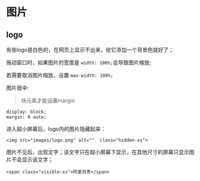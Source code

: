 # 图片



## logo

有些logo是白色的，在网页上显示不出来，给它添加一个背景色就好了；



拖动窗口时，如果图片的宽度是 `width: 100%;`会导致图片缩放;

若需要取消图片缩放，设置 `max-width: 100%;`



图片居中:

> 块元素才能设置margin

```
display: block;
margin: 0 auto;
```



进入超小屏幕后，logo内的图片隐藏起来：

```
<img src="images/logo.png" alt=""  class="hidden-xs">
```



图片不见后，出现文字；该文字只在超小屏幕下显示，在其他尺寸的屏幕只显示图片不会显示该文字；

```
<span class="visible-xs">阿里百秀</span> 
```




